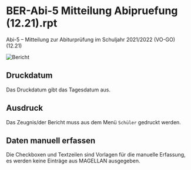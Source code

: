 # BER-Abi-5 Mitteilung Abipruefung (12.21).rpt

[1]:/assets/images/Berlin/5a.png "Bericht"

Abi-5 – Mitteilung zur Abiturprüfung im Schuljahr 2021/2022 (VO-GO) (12.21)

![Bericht][1]

## Druckdatum

Das Druckdatum gibt das Tagesdatum aus.

## Ausdruck

Das Zeugnis/der Bericht muss aus dem Menü `Schüler` gedruckt werden.

## Daten manuell erfassen

Die Checkboxen und Textzeilen sind Vorlagen für die manuelle Erfassung, es werden keine Einträge aus MAGELLAN ausgegeben.